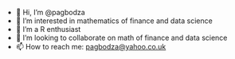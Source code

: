 - 👋 Hi, I’m @pagbodza
- 👀 I’m interested in mathematics of finance and data science
- 🌱 I’m a R enthusiast
- 💞️ I’m looking to collaborate on math of finance and data science
- 📫 How to reach me: pagbodza@yahoo.co.uk

<!---
pagbodza/pagbodza is a ✨ special ✨ repository because its `README.md` (this file) appears on your GitHub profile.
You can click the Preview link to take a look at your changes.
--->
